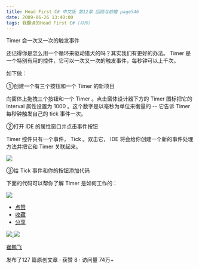 ```yaml
---
title: Head First C# 中文版 第12章 回顾与前瞻 page546
date: 2009-06-26 13:40:00
tags: 我翻译的Head First C#（习作）
---
```

Timer  会一次又一次的触发事件

  

还记得你是怎么用一个循环来驱动猎犬的吗？其实我们有更好的办法。  Timer  是一个特别有用的控件，它可以一次又一次的触发事件，每秒钟可以上千次。

  

如下做：

  

①创建一个有三个按钮和一个  Timer  的新项目

  

向窗体上拖拽三个按钮和一个  Timer  。点击窗体设计器下方的  Timer  图标把它的  Interval  属性设置为  1000
。这个数字是以毫秒为单位来衡量的  \--  它告诉  Timer  每秒钟触发自己的  tick  事件一次。

  

②打开  IDE  的属性窗口并点击事件按钮

  

Timer  控件只有一个事件，  Tick  。双击它，  IDE  将会给你创建一个新的事件处理方法并把它和  Timer  关联起来。

  

![](https://p-blog.csdn.net/images/p_blog_csdn_net/cuipengfei1/EntryImages/20090626/2009-06-26_13-24-25.jpg)

③给  Tick  事件和你的按钮添加代码

  

下面的代码可以帮你了解  Timer  是如何工作的：

  

![](https://p-blog.csdn.net/images/p_blog_csdn_net/cuipengfei1/EntryImages/20090626/2009-06-26_13-30-34.jpg)

  * [ 点赞  ](javascript:;)
  * [ 收藏  ](javascript:;)
  * [ 分享 ](javascript:;)

[ ![](https://profile.csdnimg.cn/5/2/5/3_cuipengfei1)
![](https://g.csdnimg.cn/static/user-reg-year/1x/11.png)
](https://blog.csdn.net/cuipengfei1)

[ 崔鹏飞 ](https://blog.csdn.net/cuipengfei1)

发布了127 篇原创文章  ·  获赞 8  ·  访问量 74万+

